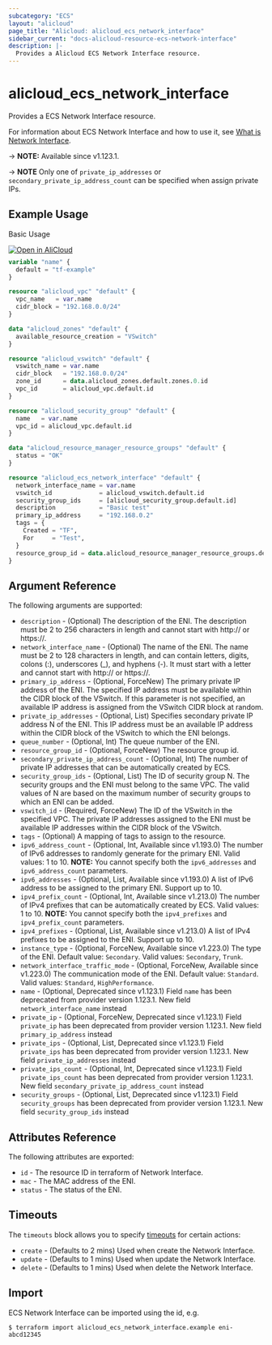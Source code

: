 ```yaml
---
subcategory: "ECS"
layout: "alicloud"
page_title: "Alicloud: alicloud_ecs_network_interface"
sidebar_current: "docs-alicloud-resource-ecs-network-interface"
description: |-
  Provides a Alicloud ECS Network Interface resource.
---
```


# alicloud_ecs_network_interface

Provides a ECS Network Interface resource.

For information about ECS Network Interface and how to use it, see [What is Network Interface](https://www.alibabacloud.com/help/en/doc-detail/58504.htm).

-> **NOTE:** Available since v1.123.1.

-> **NOTE** Only one of `private_ip_addresses` or `secondary_private_ip_address_count` can be specified when assign private IPs. 

## Example Usage

Basic Usage

<div style="display: block;margin-bottom: 40px;"><div class="oics-button" style="float: right;position: absolute;margin-bottom: 10px;">
  <a href="https://api.aliyun.com/terraform?resource=alicloud_ecs_network_interface&exampleId=424f8531-e314-8cfb-bb6e-ea1f70e0c71274f18f45&activeTab=example&spm=docs.r.ecs_network_interface.0.424f8531e3&intl_lang=EN_US" target="_blank">
    <img alt="Open in AliCloud" src="https://img.alicdn.com/imgextra/i1/O1CN01hjjqXv1uYUlY56FyX_!!6000000006049-55-tps-254-36.svg" style="max-height: 44px; max-width: 100%;">
  </a>
</div></div>

```terraform
variable "name" {
  default = "tf-example"
}

resource "alicloud_vpc" "default" {
  vpc_name   = var.name
  cidr_block = "192.168.0.0/24"
}

data "alicloud_zones" "default" {
  available_resource_creation = "VSwitch"
}

resource "alicloud_vswitch" "default" {
  vswitch_name = var.name
  cidr_block   = "192.168.0.0/24"
  zone_id      = data.alicloud_zones.default.zones.0.id
  vpc_id       = alicloud_vpc.default.id
}

resource "alicloud_security_group" "default" {
  name   = var.name
  vpc_id = alicloud_vpc.default.id
}

data "alicloud_resource_manager_resource_groups" "default" {
  status = "OK"
}

resource "alicloud_ecs_network_interface" "default" {
  network_interface_name = var.name
  vswitch_id             = alicloud_vswitch.default.id
  security_group_ids     = [alicloud_security_group.default.id]
  description            = "Basic test"
  primary_ip_address     = "192.168.0.2"
  tags = {
    Created = "TF",
    For     = "Test",
  }
  resource_group_id = data.alicloud_resource_manager_resource_groups.default.ids.0
}
```

## Argument Reference

The following arguments are supported:

* `description` - (Optional) The description of the ENI. The description must be 2 to 256 characters in length and cannot start with http:// or https://.
* `network_interface_name` - (Optional) The name of the ENI. The name must be 2 to 128 characters in length, and can contain letters, digits, colons (:), underscores (_), and hyphens (-). It must start with a letter and cannot start with http:// or https://.
* `primary_ip_address` - (Optional, ForceNew) The primary private IP address of the ENI. The specified IP address must be available within the CIDR block of the VSwitch. If this parameter is not specified, an available IP address is assigned from the VSwitch CIDR block at random.
* `private_ip_addresses` - (Optional, List) Specifies secondary private IP address N of the ENI. This IP address must be an available IP address within the CIDR block of the VSwitch to which the ENI belongs.
* `queue_number` - (Optional, Int) The queue number of the ENI.
* `resource_group_id` - (Optional, ForceNew) The resource group id.
* `secondary_private_ip_address_count` - (Optional, Int) The number of private IP addresses that can be automatically created by ECS.
* `security_group_ids` - (Optional, List) The ID of security group N. The security groups and the ENI must belong to the same VPC. The valid values of N are based on the maximum number of security groups to which an ENI can be added.
* `vswitch_id` - (Required, ForceNew) The ID of the VSwitch in the specified VPC. The private IP addresses assigned to the ENI must be available IP addresses within the CIDR block of the VSwitch.
* `tags` - (Optional) A mapping of tags to assign to the resource.
* `ipv6_address_count` - (Optional, Int, Available since v1.193.0) The number of IPv6 addresses to randomly generate for the primary ENI. Valid values: 1 to 10. **NOTE:** You cannot specify both the `ipv6_addresses` and `ipv6_address_count` parameters.
* `ipv6_addresses` - (Optional, List, Available since v1.193.0) A list of IPv6 address to be assigned to the primary ENI. Support up to 10.
* `ipv4_prefix_count` - (Optional, Int, Available since v1.213.0) The number of IPv4 prefixes that can be automatically created by ECS. Valid values: 1 to 10. **NOTE:** You cannot specify both the `ipv4_prefixes` and `ipv4_prefix_count` parameters.
* `ipv4_prefixes` - (Optional, List, Available since v1.213.0) A list of IPv4 prefixes to be assigned to the ENI. Support up to 10.
* `instance_type` - (Optional, ForceNew, Available since v1.223.0) The type of the ENI. Default value: `Secondary`. Valid values: `Secondary`, `Trunk`.
* `network_interface_traffic_mode` - (Optional, ForceNew, Available since v1.223.0) The communication mode of the ENI. Default value: `Standard`. Valid values: `Standard`, `HighPerformance`.
* `name` - (Optional, Deprecated since v1.123.1) Field `name` has been deprecated from provider version 1.123.1. New field `network_interface_name` instead
* `private_ip` - (Optional, ForceNew, Deprecated since v1.123.1) Field `private_ip` has been deprecated from provider version 1.123.1. New field `primary_ip_address` instead
* `private_ips` - (Optional, List, Deprecated since v1.123.1) Field `private_ips` has been deprecated from provider version 1.123.1. New field `private_ip_addresses` instead
* `private_ips_count` - (Optional, Int, Deprecated since v1.123.1) Field `private_ips_count` has been deprecated from provider version 1.123.1. New field `secondary_private_ip_address_count` instead
* `security_groups` - (Optional, List, Deprecated since v1.123.1) Field `security_groups` has been deprecated from provider version 1.123.1. New field `security_group_ids` instead

## Attributes Reference

The following attributes are exported:

* `id` - The resource ID in terraform of Network Interface.
* `mac` - The MAC address of the ENI.
* `status` - The status of the ENI.

## Timeouts

The `timeouts` block allows you to specify [timeouts](https://www.terraform.io/docs/configuration-0-11/resources.html#timeouts) for certain actions:

* `create` - (Defaults to 2 mins) Used when create the Network Interface.
* `update` - (Defaults to 1 mins) Used when update the Network Interface.
* `delete` - (Defaults to 1 mins) Used when delete the Network Interface.

## Import

ECS Network Interface can be imported using the id, e.g.

```shell
$ terraform import alicloud_ecs_network_interface.example eni-abcd12345
```
